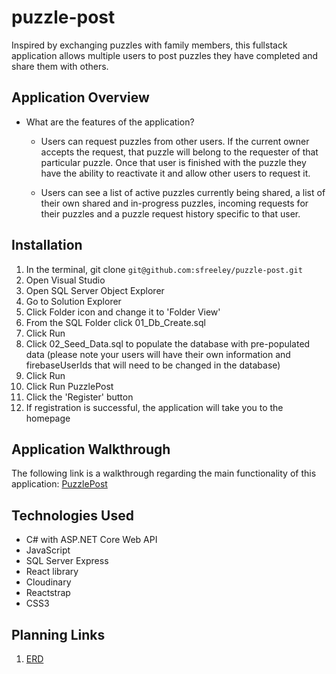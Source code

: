 # puzzle-post

Inspired by exchanging puzzles with family members, this fullstack application allows multiple users to post puzzles they have completed and share them with others.

## Application Overview

- What are the features of the application?

  - Users can request puzzles from other users. If the current owner accepts the request, that puzzle will belong to the requester of that particular puzzle. Once that user is finished with the puzzle they have the ability to reactivate it and allow other users to request it.

  - Users can see a list of active puzzles currently being shared, a list of their own shared and in-progress puzzles, incoming requests for their puzzles and a puzzle request history specific to that user.

## Installation

1. In the terminal, git clone ```git@github.com:sfreeley/puzzle-post.git```
2. Open Visual Studio
3. Open SQL Server Object Explorer
4. Go to Solution Explorer
5. Click Folder icon and change it to 'Folder View'
5. From the SQL Folder click 01_Db_Create.sql
6. Click Run
7. Click 02_Seed_Data.sql to populate the database with pre-populated data (please note your users will have their own information and firebaseUserIds that will need to be changed in the database)
8. Click Run
9. Click Run PuzzlePost
10. Click the 'Register' button
11. If registration is successful, the application will take you to the homepage

## Application Walkthrough

The following link is a walkthrough regarding the main functionality of this application:
[PuzzlePost](https://www.loom.com/share/12920b7379b5467daae1ab484511a7be)

## Technologies Used

- C# with ASP.NET Core Web API
- JavaScript
- SQL Server Express
- React library
- Cloudinary
- Reactstrap
- CSS3

## Planning Links

1. [ERD](https://dbdiagram.io/d/5f8ce4603a78976d7b7821ee)

